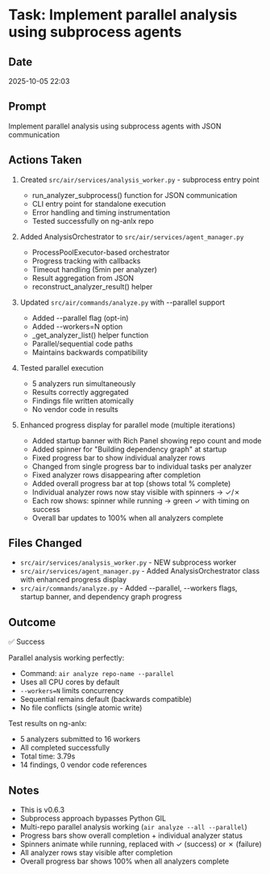 # Task: Implement parallel analysis using subprocess agents

## Date
2025-10-05 22:03

## Prompt
Implement parallel analysis using subprocess agents with JSON communication

## Actions Taken
1. Created `src/air/services/analysis_worker.py` - subprocess entry point
   - run_analyzer_subprocess() function for JSON communication
   - CLI entry point for standalone execution
   - Error handling and timing instrumentation
   - Tested successfully on ng-anlx repo

2. Added AnalysisOrchestrator to `src/air/services/agent_manager.py`
   - ProcessPoolExecutor-based orchestrator
   - Progress tracking with callbacks
   - Timeout handling (5min per analyzer)
   - Result aggregation from JSON
   - reconstruct_analyzer_result() helper

3. Updated `src/air/commands/analyze.py` with --parallel support
   - Added --parallel flag (opt-in)
   - Added --workers=N option
   - _get_analyzer_list() helper function
   - Parallel/sequential code paths
   - Maintains backwards compatibility

4. Tested parallel execution
   - 5 analyzers run simultaneously
   - Results correctly aggregated
   - Findings file written atomically
   - No vendor code in results

5. Enhanced progress display for parallel mode (multiple iterations)
   - Added startup banner with Rich Panel showing repo count and mode
   - Added spinner for "Building dependency graph" at startup
   - Fixed progress bar to show individual analyzer rows
   - Changed from single progress bar to individual tasks per analyzer
   - Fixed analyzer rows disappearing after completion
   - Added overall progress bar at top (shows total % complete)
   - Individual analyzer rows now stay visible with spinners → ✓/✗
   - Each row shows: spinner while running → green ✓ with timing on success
   - Overall bar updates to 100% when all analyzers complete

## Files Changed
- `src/air/services/analysis_worker.py` - NEW subprocess worker
- `src/air/services/agent_manager.py` - Added AnalysisOrchestrator class with enhanced progress display
- `src/air/commands/analyze.py` - Added --parallel, --workers flags, startup banner, and dependency graph progress

## Outcome
✅ Success

Parallel analysis working perfectly:
- Command: `air analyze repo-name --parallel`
- Uses all CPU cores by default
- `--workers=N` limits concurrency
- Sequential remains default (backwards compatible)
- No file conflicts (single atomic write)

Test results on ng-anlx:
- 5 analyzers submitted to 16 workers
- All completed successfully
- Total time: 3.79s
- 14 findings, 0 vendor code references

## Notes
- This is v0.6.3
- Subprocess approach bypasses Python GIL
- Multi-repo parallel analysis working (`air analyze --all --parallel`)
- Progress bars show overall completion + individual analyzer status
- Spinners animate while running, replaced with ✓ (success) or ✗ (failure)
- All analyzer rows stay visible after completion
- Overall progress bar shows 100% when all analyzers complete
